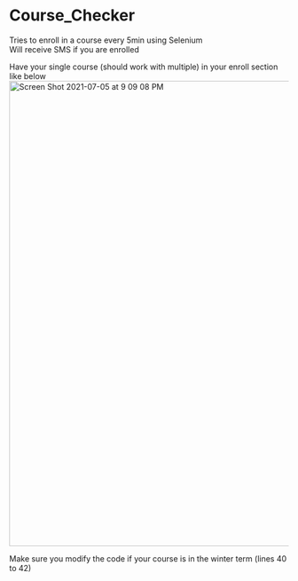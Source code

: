 # Course_Checker

Tries to enroll in a course every 5min using Selenium <br />
Will receive SMS if you are enrolled <br />

Have your single course (should work with multiple) in your enroll section like below <br />
<img width="838" alt="Screen Shot 2021-07-05 at 9 09 08 PM" src="https://user-images.githubusercontent.com/77026758/124528132-6c51ba00-ddd5-11eb-8209-e304c98f87eb.png"> <br />

Make sure you modify the code if your course is in the winter term (lines 40 to 42) <br />
